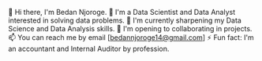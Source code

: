 👋 Hi there, I'm Bedan Njoroge.
👀 I'm a Data Scientist and Data Analyst interested in solving data problems.
🌱 I'm currently sharpening my Data Science and Data Analysis skills.
👯 I'm opening to collaborating in projects.
📫 You can reach me by email [bedannjoroge14@gmail.com]
⚡ Fun fact: I'm an accountant and Internal Auditor by profession.

<!--
**BedanNjoroge/BedanNjoroge** is a ✨ _special_ ✨ repository because its `README.md` (this file) appears on your GitHub profile.

Here are some ideas to get you started:

👋 Hi there, I'm Bedan Njoroge.
👀 I'm a Data Scientist and Data Analyst interested in solving data problems.
🌱 I'm currently sharpening my Data Science and Data Analysis skills.
👯 I'm opening to collaborating in projects.
📫 You can reach me by email [bedannjoroge14@gmail.com]
⚡ Fun fact: I'm an accountant and Internal Auditor by profession.

